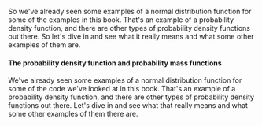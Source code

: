 So we've already seen some examples of a normal distribution function for some of the examples in this book. That's an example of a probability density function, and there are other types of probability density functions out there. So let's dive in and see what it really means and what some other examples of them are.

#### The probability density function and probability mass functions
We've already seen some examples of a normal distribution function for some of the code we've looked at in this book. That's an example of a probability density function, and there are other types of probability density functions out there. Let's dive in and see what that really means and what some other examples of them there are.
